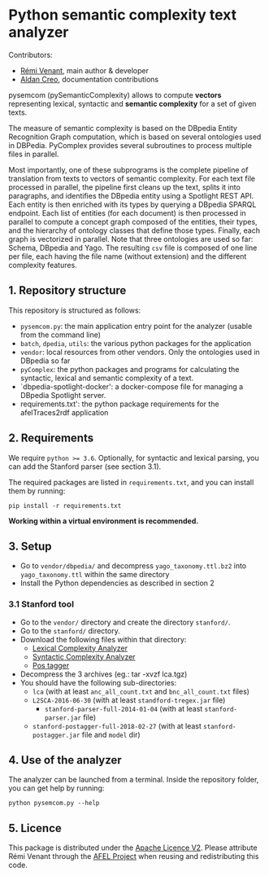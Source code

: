 # Python semantic complexity text analyzer

Contributors:
- [Rémi Venant](https://github.com/theDartagnan), main author & developer
- [Aldan Creo](https://github.com/acmcmc), documentation contributions

pysemcom (pySemanticComplexity) allows to compute **vectors** representing lexical, syntactic and **semantic complexity** for a set of given texts.

The measure of semantic complexity is based on the DBpedia Entity Recognition Graph computation, which is based on several ontologies used in DBPedia.
PyComplex provides several subroutines to process multiple files in parallel.

Most importantly, one of these subprograms is the complete pipeline of translation from texts to vectors of semantic complexity.
For each text file processed in parallel, the pipeline first cleans up the text, splits it into paragraphs, and identifies the DBpedia entity using a Spotlight REST API.
Each entity is then enriched with its types by querying a DBpedia SPARQL endpoint.
Each list of entities (for each document) is then processed in parallel to compute a concept graph composed of the entities, their types, and the hierarchy of ontology classes that define those types.
Finally, each graph is vectorized in parallel.
Note that three ontologies are used so far: Schema, DBpedia and Yago. The resulting `csv` file is composed of one line per file, each having the file name (without extension) and the different complexity features.

## 1. Repository structure
This repository is structured as follows:

- `pysemcom.py`: the main application entry point for the analyzer (usable from the command line)
- `batch`, `dpedia`, `utils`: the various python packages for the application
- `vendor`: local resources from other vendors. Only the ontologies used in DBpedia so far
- `pyComplex`: the python packages and programs for calculating the syntactic, lexical and semantic complexity of a text.
- `dbpedia-spotlight-docker': a docker-compose file for managing a DBpedia Spotlight server.
- requirements.txt': the python package requirements for the afelTraces2rdf application

## 2. Requirements
We require `python >= 3.6`.
Optionally, for syntactic and lexical parsing, you can add the Stanford parser (see section 3.1).

The required packages are listed in `requirements.txt`, and you can install them by running:

```
pip install -r requirements.txt
```

__Working within a virtual environment is recommended.__

## 3. Setup

- Go to `vendor/dbpedia/` and decompress `yago_taxonomy.ttl.bz2` into `yago_taxonomy.ttl` within the same directory
- Install the Python dependencies as described in section 2

### 3.1 Stanford tool
- Go to the `vendor/` directory and create the directory `stanford/`.
- Go to the `stanford/` directory.
- Download the following files within that directory:
	- [Lexical Complexity Analyzer](http://www.personal.psu.edu/xxl13/downloads/lca.tgz)
	- [Syntactic Complexity Analyzer](http://personal.psu.edu/xxl13/downloads/L2SCA-2016-06-30.tgz)
	- [Pos tagger](https://nlp.stanford.edu/software/stanford-postagger-full-2018-02-27.zip)
- Decompress the 3 archives (eg.: tar -xvzf lca.tgz)
- You should have the following sub-directories: 
	- `lca` (with at least `anc_all_count.txt` and `bnc_all_count.txt` files)
	- `L2SCA-2016-06-30` (with at least `standford-tregex.jar` file)
		- `stanford-parser-full-2014-01-04` (with at least `stanford-parser.jar` file)
	- `stanford-postagger-full-2018-02-27` (with at least `stanford-postagger.jar` file and `model` dir)

## 4. Use of the analyzer
The analyzer can be launched from a terminal. Inside the repository folder, you can get help by running:

```
python pysemcom.py --help
```

## 5. Licence
This package is distributed under the [Apache Licence V2](https://www.apache.org/licenses/LICENSE-2.0). Please attribute Rémi Venant through the [AFEL Project](http://afel-project.eu) when reusing and redistributing this code.
